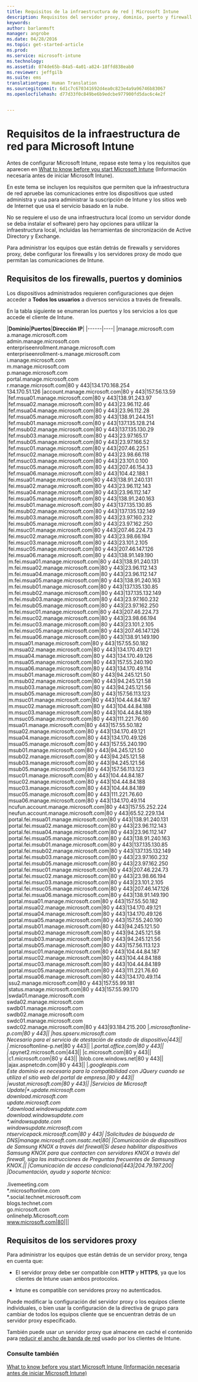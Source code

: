 ```yaml
---
title: Requisitos de la infraestructura de red | Microsoft Intune
description: Requisitos del servidor proxy, dominio, puerto y firewall de Intune
keywords: 
author: barlanmsft
manager: angrobe
ms.date: 04/28/2016
ms.topic: get-started-article
ms.prod: 
ms.service: microsoft-intune
ms.technology: 
ms.assetid: 074de65b-84a5-4a01-a824-18ffd838eab0
ms.reviewer: jeffgilb
ms.suite: ems
translationtype: Human Translation
ms.sourcegitcommit: 6d1c7c670341692d4ea0c823e4a9a96746b83067
ms.openlocfilehash: d77d33f0c849be6b9edcbe977900fd5dac6c4e2f


---
```


# Requisitos de la infraestructura de red para Microsoft Intune
Antes de configurar Microsoft Intune, repase este tema y los requisitos que aparecen en [What to know before you start Microsoft Intune](what-to-know-before-you-start-microsoft-intune.md) (Información necesaria antes de iniciar Microsoft Intune).

En este tema se incluyen los requisitos que permiten que la infraestructura de red apruebe las comunicaciones entre los dispositivos que usted administra y usa para administrar la suscripción de Intune y los sitios web de Internet que usa el servicio basado en la nube.

No se requiere el uso de una infraestructura local (como un servidor donde se deba instalar el software) pero hay opciones para utilizar la infraestructura local, incluidas las herramientas de sincronización de Active Directory y Exchange.

Para administrar los equipos que están detrás de firewalls y servidores proxy, debe configurar los firewalls y los servidores proxy de modo que permitan las comunicaciones de Intune.

## Requisitos de los firewalls, puertos y dominios
Los dispositivos administrados requieren configuraciones que dejen acceder a **Todos los usuarios** a diversos servicios a través de firewalls.

En la tabla siguiente se enumeran los puertos y los servicios a los que accede el cliente de Intune.


|**Dominio**|**Puertos**|**Dirección IP**|
|------|----|
|manage.microsoft.com<br>a.manage.microsoft.com<br>admin.manage.microsoft.com<br>enterpriseenrollment.manage.microsoft.com<br>enterpriseenrollment-s.manage.microsoft.com<br>i.manage.microsoft.com<br>m.manage.microsoft.com<br>p.manage.microsoft.com<br>portal.manage.microsoft.com<br>r.manage.microsoft.com|80 y 443|134.170.168.254<br>134.170.51.126
|account.manage.microsoft.com|80 y 443|157.56.13.59
|fef.msua01.manage.microsoft.com|80 y 443|138.91.243.97
|fef.msua02.manage.microsoft.com|80 y 443|23.96.112.46
|fef.msua04.manage.microsoft.com|80 y 443|23.96.112.28
|fef.msua05.manage.microsoft.com|80 y 443|138.91.244.151
|fef.msub01.manage.microsoft.com|80 y 443|137.135.128.214
|fef.msub02.manage.microsoft.com|80 y 443|137.135.130.29
|fef.msub03.manage.microsoft.com|80 y 443|23.97.165.17
|fef.msub05.manage.microsoft.com|80 y 443|23.97.166.52
|fef.msuc01.manage.microsoft.com|80 y 443|207.46.225.1
|fef.msuc02.manage.microsoft.com|80 y 443|23.98.66.118
|fef.msuc03.manage.microsoft.com|80 y 443|23.101.0.100
|fef.msuc05.manage.microsoft.com|80 y 443|207.46.154.33
|fef.msua06.manage.microsoft.com|80 y 443|104.42.188.1
|fei.msua01.manage.microsoft.com|80 y 443|138.91.240.131
|fei.msua02.manage.microsoft.com|80 y 443|23.96.112.143
|fei.msua04.manage.microsoft.com|80 y 443|23.96.112.147
|fei.msua05.manage.microsoft.com|80 y 443|138.91.240.163
|fei.msub01.manage.microsoft.com|80 y 443|137.135.130.85
|fei.msub02.manage.microsoft.com|80 y 443|137.135.132.149
|fei.msub03.manage.microsoft.com|80 y 443|23.97.160.232
|fei.msub05.manage.microsoft.com|80 y 443|23.97.162.250
|fei.msuc01.manage.microsoft.com|80 y 443|207.46.224.73
|fei.msuc02.manage.microsoft.com|80 y 443|23.98.66.194
|fei.msuc03.manage.microsoft.com|80 y 443|23.101.2.105
|fei.msuc05.manage.microsoft.com|80 y 443|207.46.147.126
|fei.msua06.manage.microsoft.com|80 y 443|138.91.149.190
|m.fei.msua01.manage.microsoft.com|80 y 443|138.91.240.131
|m.fei.msua02.manage.microsoft.com|80 y 443|23.96.112.143
|m.fei.msua04.manage.microsoft.com|80 y 443|23.96.112.147
|m.fei.msua05.manage.microsoft.com|80 y 443|138.91.240.163
|m.fei.msub01.manage.microsoft.com|80 y 443|137.135.130.85
|m.fei.msub02.manage.microsoft.com|80 y 443|137.135.132.149
|m.fei.msub03.manage.microsoft.com|80 y 443|23.97.160.232
|m.fei.msub05.manage.microsoft.com|80 y 443|23.97.162.250
|m.fei.msuc01.manage.microsoft.com|80 y 443|207.46.224.73
|m.fei.msuc02.manage.microsoft.com|80 y 443|23.98.66.194
|m.fei.msuc03.manage.microsoft.com|80 y 443|23.101.2.105
|m.fei.msuc05.manage.microsoft.com|80 y 443|207.46.147.126
|m.fei.msua06.manage.microsoft.com|80 y 443|138.91.149.190
|m.msua01.manage.microsoft.com|80 y 443|157.55.50.182
|m.msua02.manage.microsoft.com|80 y 443|134.170.49.121
|m.msua04.manage.microsoft.com|80 y 443|134.170.49.126
|m.msua05.manage.microsoft.com|80 y 443|157.55.240.190
|m.msua06.manage.microsoft.com|80 y 443|134.170.49.114
|m.msub01.manage.microsoft.com|80 y 443|94.245.121.50
|m.msub02.manage.microsoft.com|80 y 443|94.245.121.58
|m.msub03.manage.microsoft.com|80 y 443|94.245.121.56
|m.msub05.manage.microsoft.com|80 y 443|157.56.113.123
|m.msuc01.manage.microsoft.com|80 y 443|104.44.84.187
|m.msuc02.manage.microsoft.com|80 y 443|104.44.84.188
|m.msuc03.manage.microsoft.com|80 y 443|104.44.84.189
|m.msuc05.manage.microsoft.com|80 y 443|111.221.76.60
|msua01.manage.microsoft.com|80 y 443|157.55.50.182
|msua02.manage.microsoft.com|80 y 443|134.170.49.121
|msua04.manage.microsoft.com|80 y 443|134.170.49.126
|msua05.manage.microsoft.com|80 y 443|157.55.240.190
|msub01.manage.microsoft.com|80 y 443|94.245.121.50
|msub02.manage.microsoft.com|80 y 443|94.245.121.58
|msub03.manage.microsoft.com|80 y 443|94.245.121.56
|msub05.manage.microsoft.com|80 y 443|157.56.113.123
|msuc01.manage.microsoft.com|80 y 443|104.44.84.187
|msuc02.manage.microsoft.com|80 y 443|104.44.84.188
|msuc03.manage.microsoft.com|80 y 443|104.44.84.189
|msuc05.manage.microsoft.com|80 y 443|111.221.76.60
|msua06.manage.microsoft.com|80 y 443|134.170.49.114
|ncufun.account.manage.microsoft.com|80 y 443|157.55.252.224
|neufun.account.manage.microsoft.com|80 y 443|65.52.229.134
|portal.fei.msua01.manage.microsoft.com|80 y 443|138.91.240.131
|portal.fei.msua02.manage.microsoft.com|80 y 443|23.96.112.143
|portal.fei.msua04.manage.microsoft.com|80 y 443|23.96.112.147
|portal.fei.msua05.manage.microsoft.com|80 y 443|138.91.240.163
|portal.fei.msub01.manage.microsoft.com|80 y 443|137.135.130.85
|portal.fei.msub02.manage.microsoft.com|80 y 443|137.135.132.149
|portal.fei.msub03.manage.microsoft.com|80 y 443|23.97.160.232
|portal.fei.msub05.manage.microsoft.com|80 y 443|23.97.162.250
|portal.fei.msuc01.manage.microsoft.com|80 y 443|207.46.224.73
|portal.fei.msuc02.manage.microsoft.com|80 y 443|23.98.66.194
|portal.fei.msuc03.manage.microsoft.com|80 y 443|23.101.2.105
|portal.fei.msuc05.manage.microsoft.com|80 y 443|207.46.147.126
|portal.fei.msua06.manage.microsoft.com|80 y 443|138.91.149.190
|portal.msua01.manage.microsoft.com|80 y 443|157.55.50.182
|portal.msua02.manage.microsoft.com|80 y 443|134.170.49.121
|portal.msua04.manage.microsoft.com|80 y 443|134.170.49.126
|portal.msua05.manage.microsoft.com|80 y 443|157.55.240.190
|portal.msub01.manage.microsoft.com|80 y 443|94.245.121.50
|portal.msub02.manage.microsoft.com|80 y 443|94.245.121.58
|portal.msub03.manage.microsoft.com|80 y 443|94.245.121.56
|portal.msub05.manage.microsoft.com|80 y 443|157.56.113.123
|portal.msuc01.manage.microsoft.com|80 y 443|104.44.84.187
|portal.msuc02.manage.microsoft.com|80 y 443|104.44.84.188
|portal.msuc03.manage.microsoft.com|80 y 443|104.44.84.189
|portal.msuc05.manage.microsoft.com|80 y 443|111.221.76.60
|portal.msua06.manage.microsoft.com|80 y 443|134.170.49.114
|ssu2.manage.microsoft.com|80 y 443|157.55.99.181
|status.manage.microsoft.com|80 y 443|157.55.99.170
|swda01.manage.microsoft.com<br>swda02.manage.microsoft.com<br>swdb01.manage.microsoft.com<br>swdb02.manage.microsoft.com<br>swdc01.manage.microsoft.com<br>swdc02.manage.microsoft.com|80 y 443|93.184.215.200
|*.microsoftonline-p.com|80 y 443||
|has.spserv.microsoft.com<br>Necesario para el servicio de atestación de estado de dispositivo|443||
|*.microsoftonline-p.net|80 y 443||
|*.portal.office.com|80 y 443||
|*.spynet2.microsoft.com|443||
|c.microsoft.com|80 y 443||
|c1.microsoft.com|80 y 443||
|blob.core.windows.net|80 y 443||
|ajax.aspnetcdn.com|80 y 443||
|*.googleapis.com<br>Este dominio es necesario para la compatibilidad con JQuery cuando se utiliza el sitio web del portal de empresa.|80 y 443||
|wustat.microsoft.com|80 y 443||
|Servicios de Microsoft Update|\*.update.microsoft.com<br>download.microsoft.com<br>update.microsoft.com<br>\*.download.windowsupdate.com<br>download.windowsupdate.com<br>\*.windowsupdate.com<br>windowsupdate.microsoft.com<br>ntservicepack.microsoft.com|80 y 443|
|Solicitudes de búsqueda de DNS|manage.microsoft.com.nsatc.net|80|
|Comunicación de dispositivos de Samsung KNOX a través del firewall|Si desea habilitar dispositivos Samsung KNOX para que contacten con servidores KNOX a través del firewall, siga las instrucciones de Preguntas frecuentes de Samsung KNOX.||
|Comunicación de acceso condicional|443|204.79.197.200|
|Documentación, ayuda y soporte técnico:</br></br>*.livemeeting.com<br>\*.microsoftonline.com<br>\*.social.technet.microsoft.com<br>blogs.technet.com<br>go.microsoft.com<br>onlinehelp.Microsoft.com<br>www.microsoft.com|80|||



## Requisitos de los servidores proxy
Para administrar los equipos que están detrás de un servidor proxy, tenga en cuenta que:

-   El servidor proxy debe ser compatible con **HTTP** y **HTTPS**, ya que los clientes de Intune usan ambos protocolos.

-   Intune es compatible con servidores proxy no autenticados.

Puede modificar la configuración del servidor proxy o los equipos cliente individuales, o bien usar la configuración de la directiva de grupo para cambiar de todos los equipos cliente que se encuentran detrás de un servidor proxy especificado.

También puede usar un servidor proxy que almacene en caché el contenido para [reducir el ancho de banda de red](network-bandwidth-use.md) usado por los clientes de Intune.


### Consulte también
[What to know before you start Microsoft Intune (Información necesaria antes de iniciar Microsoft Intune)](what-to-know-before-you-start-microsoft-intune.md)



<!--HONumber=Aug16_HO4-->


